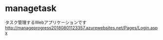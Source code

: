# managetask
タスク管理するWebアプリケーションです
http://manageprogress20180801123357.azurewebsites.net/Pages/Login.aspx
